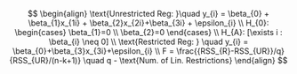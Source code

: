 $$
\begin{align}
\text{Unrestricted Reg: }\quad y_{i} = \beta_{0} + \beta_{1}x_{1i} + \beta_{2}x_{2i}+\beta_{3i} + \epsilon_{i} \\
H_{0}: \begin{cases}
\beta_{1}=0 \\
\beta_{2}=0
\end{cases} \\
H_{A}: [\exists i : \beta_{i} \neq 0]  \\
\text{Restricted Reg: } \quad y_{i} = \beta_{0}+\beta_{3}x_{3i}+\epsilon_{i} \\
F = \frac{{RSS_{R}-RSS_{UR}}/q}{RSS_{UR}/(n-k+1)} \quad q - \text{Num. of Lin. Restrictions}
\end{align}
$$